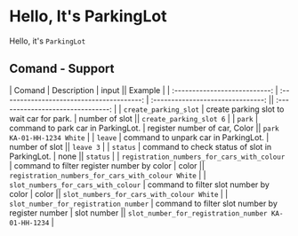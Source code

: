 <!-- in readme.md file -->
# Hello, It's ParkingLot
Hello, it's `ParkingLot` 

## Comand - Support
|            Comand             |           Description                     |               input               ||               Example             |
| :---------------------------: | :---------------------------------------: | :-------------------------------: || :-------------------------------: |
| `create_parking_slot`         | create parking slot to wait car for park. | number of slot                    || `create_parking_slot 6`           |
| `park`                        | command to park car in ParkingLot.        | register number of car, Color     || `park KA-01-HH-1234 White`              |
| `leave`                       | command to unpark car in ParkingLot.      | number of slot                    || `leave 3`                                |
| `status`                      | command to check status of slot in ParkingLot.        | none     || `status` |
| `registration_numbers_for_cars_with_colour`                      | command to filter register number by color        | color    || `registration_numbers_for_cars_with_colour White` |
| `slot_numbers_for_cars_with_colour`                      | command to filter slot number by color        | color    || `slot_numbers_for_cars_with_colour White` |
| `slot_number_for_registration_number`                      | command to filter slot number by register number        | slot number    || `slot_number_for_registration_number KA-01-HH-1234` |
